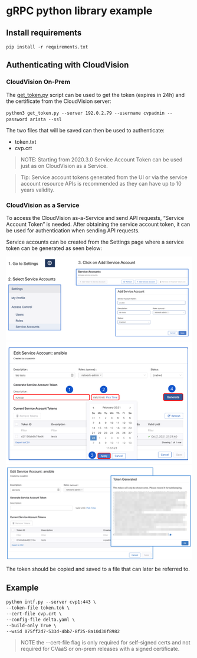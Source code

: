 # gRPC python library example

## Install requirements

```shell
pip install -r requirements.txt
```

## Authenticating with CloudVision

### CloudVision On-Prem

The [get_token.py](./get_token.py) script can be used to get the token (expires in 24h) and the certificate from
the CloudVision server:

`python3 get_token.py --server 192.0.2.79 --username cvpadmin --password arista --ssl`

The two files that will be saved can then be used to authenticate:

- token.txt
- cvp.crt

> NOTE: Starting from 2020.3.0 Service Account Token can be used just as on CloudVision as a Service.

> Tip: Service account tokens generated from the UI or via the service account resource APIs is recommended as they can have up to 10 years validity.

### CloudVision as a Service

To access the CloudVision as-a-Service and send API requests, “Service Account Token” is needed.
After obtaining the service account token, it can be used for authentication when sending API requests.

Service accounts can be created from the Settings page where a service token can be generated as seen below:

![serviceaccount1](./media/serviceaccount1.png)
![serviceaccount2](./media/serviceaccount2.png)
![serviceaccount3](./media/serviceaccount3.png)

The token should be copied and saved to a file that can later be referred to.

## Example

```shell
python intf.py --server cvp1:443 \
--token-file token.tok \
--cert-file cvp.crt \
--config-file delta.yaml \
--build-only True \
--wsid 075ff2d7-533d-4bb7-8f25-8a10d30f8982
```

> NOTE the --cert-file flag is only required for self-signed certs and not required for CVaaS or on-prem releases with a signed certificate.
